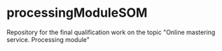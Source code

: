 # processingModuleSOM
Repository for the final qualification work on the topic "Online mastering service. Processing module"
